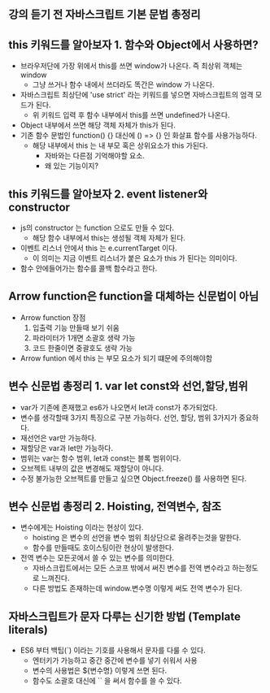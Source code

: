 ## 강의 듣기 전 자바스크립트 기본 문법 총정리

## this 키워드를 알아보자 1. 함수와 Object에서 사용하면?

- 브라우저단에 가장 위에서 this를 쓰면 window가 나온다. 즉 최상위 객체는 window
  - 그냥 쓰거나 함수 내에서 쓰더라도 똑간은 window 가 나온다.
- 자바스크립트 최상단에 'use strict' 라는 키워드를 넣으면 자바스크립트의 엄격 모드가 된다.
  - 위 키워드 입력 후 함수 내부에서 this를 쓰면 undefined가 나온다.
- Object 내부에서 쓰면 해당 객체 자체가 this가 된다.
- 기존 함수 문법인 function() {} 대신에 () => {} 인 화살표 함수를 사용가능하다.
  - 해당 내부에서 this 는 내 부모 혹은 상위요소가 this 가된다.
    - 자바와는 다른점 기억해야할 요소.
    - 왜 있는 기능이지?

## this 키워드를 알아보자 2. event listener와 constructor

- js의 constructor 는 function 으로도 만들 수 있다.
  - 해당 함수 내부에서 this는 생성될 객체 자체가 된다.
- 이벤트 리스너 안에서 this 는 e.currentTarget 이다.
  - 이 의미는 지금 이벤트 리스너가 붙은 요소가 this 가 된다는 의미이다.
- 함수 안에들어가는 함수를 콜백 함수라고 한다.

## Arrow function은 function을 대체하는 신문법이 아님

- Arrow function 장점
  1. 입출력 기능 만들때 보기 쉬움
  2. 파라미터가 1개면 소괄호 생략 가능
  3. 코드 한줄이면 중괄호도 생략 가능
- Arrow funtion 에서 this 는 부모 요소가 되기 떄문에 주의해야함

## 변수 신문법 총정리 1. var let const와 선언,할당,범위

- var가 기존에 존재했고 es6가 나오면서 let과 const가 추가되었다.
- 변수를 생각할때 3가지 특징으로 구분 가능하다. 선언, 할당, 범위 3가지가 중요하다.
- 재선언은 var만 가능하다.
- 재할당은 var과 let만 가능하다.
- 범위는 var는 함수 범위, let과 const는 블록 범위이다.
- 오브젝트 내부의 값은 변경해도 재할당이 아니다.
- 수정 불가능한 오브젝트를 만들고 싶으면 Object.freeze() 를 사용하면 된다.

## 변수 신문법 총정리 2. Hoisting, 전역변수, 참조

- 변수에게는 Hoisting 이라는 현상이 있다.
  - hoisting 은 변수의 선언을 변수 범위 최상단으로 올려주는것을 말한다.
  - 함수를 만들때도 호이스팅이란 현상이 발생한다.
- 전역 변수는 모든곳에서 쓸 수 있는 변수를 의미한다.
  - 자바스크립트에서는 모든 스코프 밖에서 써진 변수를 전역 변수라고 하는정도로 느껴진다.
  - 다른 방법도 존재하는데 window.변수명 이렇게 써도 전역 변수가 된다.

## 자바스크립트가 문자 다루는 신기한 방법 (Template literals)

- ES6 부터 백팁(`) 이라는 기호를 사용해서 문자를 다룰 수 있다.
  - 엔터키가 가능하고 중간 중간에 변수를 넣기 쉬워서 사용
  - 변수의 사용법은 ${변수명} 이렇게 쓰면 된다.
  - 함수도 소괄호 대신에 `` 을 써서 함수를 쓸 수 있다.
